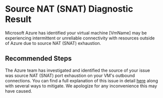 <properties
pageTitle="My VM is having outbound connectivity issues."
description="VM is having outbound connectivity issues due to SNAT exhaustion."
infoBubbleText="Issues with your VM outbound connections were detected. See details on the right."
service="microsoft.network"
resource="LoadBalancer"
authors="chadmath"
ms.author="chadmat"
displayOrder="1"
articleId="NetworkingSNATExhaustion"
diagnosticScenario="NetworkingSNATExhaustion"
selfHelpType="Diagnostics"
supportTopicIds=""
resourceTags="windows"
productPesIds=""
cloudEnvironments="Public,Fairfax"
ownershipId="CloudNet_LoadBalancer"
/>
# Source NAT (SNAT) Diagnostic Result

<!--issueDescription-->
Microsoft Azure has identified your virtual machine <!--$VirtualMachineName-->[VmName]<!--/$VirtualMachineName--> may be experiencing intermittent or unreliable connectivity with resources outside of Azure due to source NAT (SNAT) exhaustion.
<!--/issueDescription-->

## **Recommended Steps**

The Azure team has investigated and identified the source of your issue was source NAT (SNAT) port exhaustion on your VM's outbound connections. You can find a full explanation of this issue in detail [here](https://docs.microsoft.com/azure/load-balancer/load-balancer-outbound-connections#snatexhaust) along with several ways to mitigate. We apologize for any inconvenience this may have caused.

 
